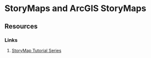 # StoryMaps and ArcGIS StoryMaps
## Resources
### Links
1. [StoryMap Tutorial Series](https://www.youtube.com/playlist?list=PLXpHG2ApmOtZlBA6ZBdeDHeXDE5pDV3ky)
